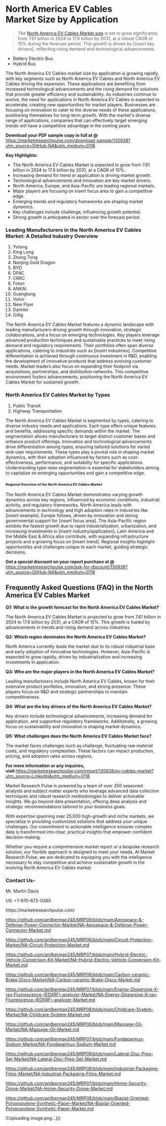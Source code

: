 <h1>North America EV Cables Market&nbsp;Size by Application</h1><blockquote><p>The <a href="https://marketresearchpulse.com/download-sample/130938?utm_source=GitHub-NA&amp;utm_medium=0116">North America EV Cables Market size</a> is set to grow significantly from 7.61 billion in 2024 to 17.6 billion by 2031, at a robust CAGR of 15% during the forecast period. This growth is driven by [insert key drivers], reflecting rising demand and technological advancements.</p></blockquote><ul><li>Battery Electric Bus<li> Hybrid Bus</li></ul><p>The North America EV Cables market size by application is growing rapidly, with key segments such as North America EV Cables and North America EV Cables driving the expansion. These applications are benefiting from increased technological advancements and the rising demand for solutions that provide greater efficiency and sustainability. As industries continue to evolve, the need for applications in North America EV Cables is expected to accelerate, creating new opportunities for market players. Businesses are focusing on innovation to cater to the diverse needs of these applications, positioning themselves for long-term growth. With the market's diverse range of applications, companies that can effectively target emerging trends will have a competitive advantage in the coming years.</p><p><strong>Download your PDF sample copy in full at @ </strong><a href="https://marketresearchpulse.com/download-sample/130938?utm_source=GitHub-NA&amp;utm_medium=0116">https://marketresearchpulse.com/download-sample/130938?utm_source=GitHub-NA&amp;utm_medium=0116</a></p><p><strong>Key Highlights: </strong></p><ul><li>The North America EV Cables Market is expected to grow from 7.61 billion in 2024 to 17.6 billion by 2031, at a CAGR of 15%.</li><li>Increasing demand for trend or application is driving market growth.</li><li>Technological advancements and innovation are key market drivers.</li><li>North America, Europe, and Asia-Pacific are leading regional markets.</li><li>Major players are focusing on insert focus area to gain a competitive edge.</li><li>Emerging trends and regulatory frameworks are shaping market dynamics.</li><li>Key challenges include challenge, influencing growth potential.</li><li>Strong growth is anticipated in sector over the forecast period.</li></ul><h3>Leading Manufacturers in the North America EV Cables Market: A Detailed Industry Overview</h3><ol><li>Yutong</li><li>King Long</li><li>Zhong Tong</li><li>Nanjing Gold Dragon</li><li>BYD</li><li>DFAC</li><li>CRRC</li><li>Foton</li><li>ANKAI</li><li>Guangtong</li><li>Volvo</li><li>New Flyer</li><li>Daimler</li><li>Gillig</li></ol><div class="flex max-w-full flex-col flex-grow"><div class="min-h-8 text-message flex w-full flex-col items-end gap-2 whitespace-normal break-words [.text-message+&amp;]:mt-5" dir="auto" data-message-author-role="assistant" data-message-id="fd8432e4-4910-450d-b182-61b7bfb0a01f" data-message-model-slug="gpt-4o"><div class="flex w-full flex-col gap-1 empty:hidden first:pt-[3px]"><div class="markdown prose w-full break-words dark:prose-invert light"><p>The North America EV Cables Market features a dynamic landscape with leading manufacturers driving growth through innovation, strategic collaborations, and a focus on emerging technologies. Key players leverage advanced production techniques and sustainable practices to meet rising demand and regulatory requirements. Their portfolios often span diverse applications, catering to industries such as [insert industries]. Competitive differentiation is achieved through continuous investment in R&amp;D, enabling the development of innovative products that address evolving customer needs. Market leaders also focus on expanding their footprint via acquisitions, partnerships, and distribution networks. This competitive environment fosters advancements, positioning the North America EV Cables Market for sustained growth.</p></div></div></div></div><h3>North America EV Cables Market by Types</h3><ol><li>Public Transit<li> Highway Transportation</li></ol><div class="flex max-w-full flex-col flex-grow"><div class="min-h-8 text-message flex w-full flex-col items-end gap-2 whitespace-normal break-words [.text-message+&amp;]:mt-5" dir="auto" data-message-author-role="assistant" data-message-id="084470be-0bb7-4664-bddf-5156b4f41249" data-message-model-slug="gpt-4o-mini"><div class="flex w-full flex-col gap-1 empty:hidden first:pt-[3px]"><div class="markdown prose w-full break-words dark:prose-invert light"><p>The North America EV Cables Market is segmented by types, catering to diverse industry needs and applications. Each type offers unique features and benefits, addressing specific demands within the market. The segmentation allows manufacturers to target distinct customer bases and enhance product offerings. Innovation and technological advancements drive differentiation among types, ensuring tailored solutions for varied end-user requirements. These types play a pivotal role in shaping market dynamics, with their adoption influenced by factors such as cost-effectiveness, performance, and suitability for specific applications. Understanding type-wise segmentation is essential for stakeholders aiming to capitalize on emerging opportunities and gain a competitive edge.</p></div></div></div></div><h3><span style="font-size: 11px;">Regional Overview of the North America EV Cables Market</span></h3><div class="flex max-w-full flex-col flex-grow"><div class="min-h-8 text-message flex w-full flex-col items-end gap-2 whitespace-normal break-words [.text-message+&amp;]:mt-5" dir="auto" data-message-author-role="assistant" data-message-id="e9038762-ce64-4e30-91c9-9bd413514231" data-message-model-slug="gpt-4o-mini"><div class="flex w-full flex-col gap-1 empty:hidden first:pt-[3px]"><div class="markdown prose w-full break-words dark:prose-invert light"><p>The North America EV Cables Market demonstrates varying growth dynamics across key regions, influenced by economic conditions, industrial activity, and regulatory frameworks. North America leads with advancements in technology and high adoption rates in industries like [insert example]. Europe follows, driven by innovation and strong governmental support for [insert focus area]. The Asia-Pacific region exhibits the fastest growth due to rapid industrialization, urbanization, and increasing investments in [insert industry/application]. Latin America and the Middle East &amp; Africa also contribute, with expanding infrastructure projects and a growing focus on [insert trend]. Regional insights highlight opportunities and challenges unique to each market, guiding strategic decisions.</p></div></div></div></div><p><strong>Get a special discount on your report purchase at @ </strong><a href="https://marketresearchpulse.com/ask-for-discount/130938?utm_source=GitHub-NA&amp;utm_medium=0116">https://marketresearchpulse.com/ask-for-discount/130938?utm_source=GitHub-NA&amp;utm_medium=0116</a></p><h2>Frequently Asked Questions (FAQ) in the North America EV Cables Market</h2><p><strong>Q1: What is the growth forecast for the North America EV Cables Market?</strong></p><p>The North America EV Cables Market is projected to grow from 7.61 billion in 2024 to 17.6 billion by 2031, at a CAGR of 15%. This growth is fueled by advancements in trends and rising demand across industries.</p><p><strong>Q2: Which region dominates the North America EV Cables Market?</strong></p><p>North America currently leads the market due to its robust industrial base and early adoption of innovative technologies. However, Asia-Pacific is expected to grow rapidly, driven by industrialization and increasing investments in application.</p><p><strong>Q3: Who are the major players in the North America EV Cables Market?</strong></p><p>Leading manufacturers include North America EV Cables, known for their extensive product portfolios, innovation, and strong presence. These players focus on R&amp;D and strategic partnerships to maintain competitiveness.</p><p><strong>Q4: What are the key drivers of the North America EV Cables Market?</strong></p><p>Key drivers include technological advancements, increasing demand for application, and supportive regulatory frameworks. Additionally, a growing focus on sustainability and innovation is shaping market dynamics.</p><p><strong>Q5: What challenges does the North America EV Cables Market face?</strong></p><p>The market faces challenges such as challenge, fluctuating raw material costs, and regulatory complexities. These factors can impact production, pricing, and adoption rates across regions.</p><p><strong>For more information or any inquiries, visit&nbsp;</strong><a href="https://marketresearchpulse.com/report/130938/ev-cables-market?utm_source=Linkedin&utm_medium=0116">https://marketresearchpulse.com/report/130938/ev-cables-market?utm_source=Linkedin&utm_medium=0116</a></p><p>Market Research Pulse is powered by a team of over 250 seasoned analysts and subject matter experts who leverage advanced data collection techniques and robust research methodologies to deliver actionable insights. We go beyond data presentation, offering deep analysis and strategic recommendations tailored to your business goals.</p><p>With expertise spanning over 25,000 high-growth and niche markets, we specialize in providing customized solutions that address your unique challenges. Our commitment to actionable intelligence ensures complex data is transformed into clear, practical insights that empower confident decision-making.</p><p>Whether you require a comprehensive market report or a bespoke research solution, our flexible approach is designed to meet your needs. At Market Research Pulse, we are dedicated to equipping you with the intelligence necessary to stay competitive and achieve sustainable growth in the evolving North America EV Cables market.</p><h3><strong>Contact Us-</strong></h3><p>Mr. Martin Davis</p><p>US: +1-970-672-0390</p><p>https://marketresearchpulse.com/</p><p><a href="https://github.com/anilberman245/MRP08/blob/main/Aerospace-&-Defense-Power-Connector-Market/NA-Aerospace-&-Defense-Power-Connector-Market.md">https://github.com/anilberman245/MRP08/blob/main/Aerospace-&-Defense-Power-Connector-Market/NA-Aerospace-&-Defense-Power-Connector-Market.md</a></p><p><a href="https://github.com/anilberman245/MRP06/blob/main/Circuit-Protection-Market/NA-Circuit-Protection-Market.md">https://github.com/anilberman245/MRP06/blob/main/Circuit-Protection-Market/NA-Circuit-Protection-Market.md</a></p><p><a href="https://github.com/anilberman245/MRP07/blob/main/Hybrid-Electric-Vehicle-Conversion-Kit-Market/NA-Hybrid-Electric-Vehicle-Conversion-Kit-Market.md">https://github.com/anilberman245/MRP07/blob/main/Hybrid-Electric-Vehicle-Conversion-Kit-Market/NA-Hybrid-Electric-Vehicle-Conversion-Kit-Market.md</a></p><p><a href="https://github.com/anilberman245/MRP08/blob/main/Carbon-ceramic-Brake-Discs-Market/NA-Carbon-ceramic-Brake-Discs-Market.md">https://github.com/anilberman245/MRP08/blob/main/Carbon-ceramic-Brake-Discs-Market/NA-Carbon-ceramic-Brake-Discs-Market.md</a></p><p><a href="https://github.com/anilberman245/MRP07/blob/main/Energy-Dispersive-X-ray-Fluorescence-(EDXRF)-analyzer-Market/NA-Energy-Dispersive-X-ray-Fluorescence-(EDXRF)-analyzer-Market.md">https://github.com/anilberman245/MRP07/blob/main/Energy-Dispersive-X-ray-Fluorescence-(EDXRF)-analyzer-Market/NA-Energy-Dispersive-X-ray-Fluorescence-(EDXRF)-analyzer-Market.md</a></p><p><a href="https://github.com/anilberman245/MRP08/blob/main/Childcare-System-Market/NA-Childcare-System-Market.md">https://github.com/anilberman245/MRP08/blob/main/Childcare-System-Market/NA-Childcare-System-Market.md</a></p><p><a href="https://github.com/anilberman245/MRP06/blob/main/Massage-Oil-Market/NA-Massage-Oil-Market.md">https://github.com/anilberman245/MRP06/blob/main/Massage-Oil-Market/NA-Massage-Oil-Market.md</a></p><p><a href="https://github.com/anilberman245/MRP07/blob/main/Fondaparinux-Sodium-Market/NA-Fondaparinux-Sodium-Market.md">https://github.com/anilberman245/MRP07/blob/main/Fondaparinux-Sodium-Market/NA-Fondaparinux-Sodium-Market.md</a></p><p><a href="https://github.com/anilberman245/MRP08/blob/main/Lateral-Disc-Prep-Set-Market/NA-Lateral-Disc-Prep-Set-Market.md">https://github.com/anilberman245/MRP08/blob/main/Lateral-Disc-Prep-Set-Market/NA-Lateral-Disc-Prep-Set-Market.md</a></p><p><a href="https://github.com/anilberman245/MRP06/blob/main/Industrial-Packaging-Films-Market/NA-Industrial-Packaging-Films-Market.md">https://github.com/anilberman245/MRP06/blob/main/Industrial-Packaging-Films-Market/NA-Industrial-Packaging-Films-Market.md</a></p><p><a href="https://github.com/anilberman245/MRP07/blob/main/Home-Security-Drone-Market/NA-Home-Security-Drone-Market.md">https://github.com/anilberman245/MRP07/blob/main/Home-Security-Drone-Market/NA-Home-Security-Drone-Market.md</a></p><p><a href="https://github.com/anilberman245/MRP08/blob/main/Biaxial-Oriented-Polypropylene-Synthetic-Paper-Market/NA-Biaxial-Oriented-Polypropylene-Synthetic-Paper-Market.md">https://github.com/anilberman245/MRP08/blob/main/Biaxial-Oriented-Polypropylene-Synthetic-Paper-Market/NA-Biaxial-Oriented-Polypropylene-Synthetic-Paper-Market.md</a></p>
![Uploading image.png…]()
